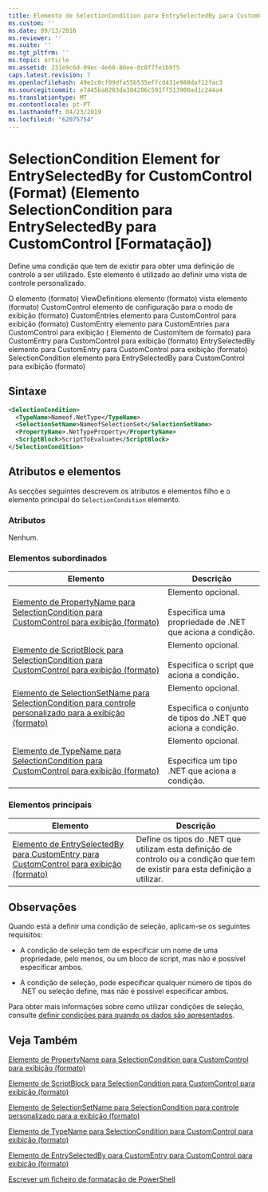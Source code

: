 ```yaml
---
title: Elemento de SelectionCondition para EntrySelectedBy para CustomControl (formato) | Documentos da Microsoft
ms.custom: ''
ms.date: 09/13/2016
ms.reviewer: ''
ms.suite: ''
ms.tgt_pltfrm: ''
ms.topic: article
ms.assetid: 231e9c6d-09ec-4e68-80ee-0c8f7fe1b9f5
caps.latest.revision: 7
ms.openlocfilehash: 49e2c0cf09dfa55b535effcd431e980daf12fac3
ms.sourcegitcommit: e7445ba8203da304286c591ff513900ad1c244a4
ms.translationtype: MT
ms.contentlocale: pt-PT
ms.lasthandoff: 04/23/2019
ms.locfileid: "62075754"
---
```

# <a name="selectioncondition-element-for-entryselectedby-for-customcontrol-format"></a>SelectionCondition Element for EntrySelectedBy for CustomControl (Format) (Elemento SelectionCondition para EntrySelectedBy para CustomControl [Formatação])

Define uma condição que tem de existir para obter uma definição de controlo a ser utilizado. Este elemento é utilizado ao definir uma vista de controle personalizado.

O elemento (formato) ViewDefinitions elemento (formato) vista elemento (formato) CustomControl elemento de configuração para o modo de exibição (formato) CustomEntries elemento para CustomControl para exibição (formato) CustomEntry elemento para CustomEntries para CustomControl para exibição ( Elemento de CustomItem de formato) para CustomEntry para CustomControl para exibição (formato) EntrySelectedBy elemento para CustomEntry para CustomControl para exibição (formato) SelectionCondition elemento para EntrySelectedBy para CustomControl para exibição (formato)

## <a name="syntax"></a>Sintaxe

```xml
<SelectionCondition>
  <TypeName>Nameof.NetType</TypeName>
  <SelectionSetName>NameofSelectionSet</SelectionSetName>
  <PropertyName>.NetTypeProperty</PropertyName>
  <ScriptBlock>ScriptToEvaluate</ScriptBlock>
</SelectionCondition>
```

## <a name="attributes-and-elements"></a>Atributos e elementos

As secções seguintes descrevem os atributos e elementos filho e o elemento principal do `SelectionCondition` elemento.

### <a name="attributes"></a>Atributos

Nenhum.

### <a name="child-elements"></a>Elementos subordinados

|Elemento|Descrição|
|-------------|-----------------|
|[Elemento de PropertyName para SelectionCondition para CustomControl para exibição (formato)](./propertyname-element-for-selectioncondition-for-customcontrol-for-view-format.md)|Elemento opcional.<br /><br /> Especifica uma propriedade de .NET que aciona a condição.|
|[Elemento de ScriptBlock para SelectionCondition para CustomControl para exibição (formato)](./scriptblock-element-for-selectioncondition-for-customcontrol-for-view-format.md)|Elemento opcional.<br /><br /> Especifica o script que aciona a condição.|
|[Elemento de SelectionSetName para SelectionCondition para controle personalizado para a exibição (formato)](./selectionsetname-element-for-selectioncondition-for-customcontrol-for-view-format.md)|Elemento opcional.<br /><br /> Especifica o conjunto de tipos do .NET que aciona a condição.|
|[Elemento de TypeName para SelectionCondition para CustomControl para exibição (formato)](./typename-element-for-selectioncondition-for-customcontrol-for-view-format.md)|Elemento opcional.<br /><br /> Especifica um tipo .NET que aciona a condição.|

### <a name="parent-elements"></a>Elementos principais

|Elemento|Descrição|
|-------------|-----------------|
|[Elemento de EntrySelectedBy para CustomEntry para CustomControl para exibição (formato)](./entryselectedby-element-for-customentry-for-customcontrol-for-view-format.md)|Define os tipos do .NET que utilizam esta definição de controlo ou a condição que tem de existir para esta definição a utilizar.|

## <a name="remarks"></a>Observações

Quando está a definir uma condição de seleção, aplicam-se os seguintes requisitos:

- A condição de seleção tem de especificar um nome de uma propriedade, pelo menos, ou um bloco de script, mas não é possível especificar ambos.

- A condição de seleção, pode especificar qualquer número de tipos do .NET ou seleção define, mas não é possível especificar ambos.

Para obter mais informações sobre como utilizar condições de seleção, consulte [definir condições para quando os dados são apresentados](./defining-conditions-for-displaying-data.md).

## <a name="see-also"></a>Veja Também

[Elemento de PropertyName para SelectionCondition para CustomControl para exibição (formato)](./propertyname-element-for-selectioncondition-for-customcontrol-for-view-format.md)

[Elemento de ScriptBlock para SelectionCondition para CustomControl para exibição (formato)](./scriptblock-element-for-selectioncondition-for-customcontrol-for-view-format.md)

[Elemento de SelectionSetName para SelectionCondition para controle personalizado para a exibição (formato)](./selectionsetname-element-for-selectioncondition-for-customcontrol-for-view-format.md)

[Elemento de TypeName para SelectionCondition para CustomControl para exibição (formato)](./typename-element-for-selectioncondition-for-customcontrol-for-view-format.md)

[Elemento de EntrySelectedBy para CustomEntry para CustomControl para exibição (formato)](./entryselectedby-element-for-customentry-for-customcontrol-for-view-format.md)

[Escrever um ficheiro de formatação de PowerShell](./writing-a-powershell-formatting-file.md)
